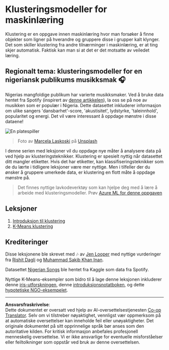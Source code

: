 <!--
CO_OP_TRANSLATOR_METADATA:
{
  "original_hash": "b28a3a4911584062772c537b653ebbc7",
  "translation_date": "2025-09-05T21:25:20+00:00",
  "source_file": "5-Clustering/README.md",
  "language_code": "no"
}
-->
# Klusteringsmodeller for maskinlæring

Klustering er en oppgave innen maskinlæring hvor man forsøker å finne objekter som ligner på hverandre og gruppere disse i grupper kalt klynger. Det som skiller klustering fra andre tilnærminger i maskinlæring, er at ting skjer automatisk. Faktisk kan man si at det er det motsatte av veiledet læring.

## Regionalt tema: klusteringsmodeller for en nigeriansk publikums musikksmak 🎧

Nigerias mangfoldige publikum har varierte musikksmaker. Ved å bruke data hentet fra Spotify (inspirert av [denne artikkelen](https://towardsdatascience.com/country-wise-visual-analysis-of-music-taste-using-spotify-api-seaborn-in-python-77f5b749b421)), la oss se på noe av musikken som er populær i Nigeria. Dette datasettet inkluderer informasjon om ulike sangers 'dansbarhet'-score, 'akustisitet', lydstyrke, 'taleinnhold', popularitet og energi. Det vil være interessant å oppdage mønstre i disse dataene!

![En platespiller](../../../5-Clustering/images/turntable.jpg)

> Foto av <a href="https://unsplash.com/@marcelalaskoski?utm_source=unsplash&utm_medium=referral&utm_content=creditCopyText">Marcela Laskoski</a> på <a href="https://unsplash.com/s/photos/nigerian-music?utm_source=unsplash&utm_medium=referral&utm_content=creditCopyText">Unsplash</a>
  
I denne serien med leksjoner vil du oppdage nye måter å analysere data på ved hjelp av klusteringsteknikker. Klustering er spesielt nyttig når datasettet ditt mangler etiketter. Hvis det har etiketter, kan klassifiseringsteknikker som de du lærte i tidligere leksjoner være mer nyttige. Men i tilfeller der du ønsker å gruppere umerkede data, er klustering en flott måte å oppdage mønstre på.

> Det finnes nyttige lavkodeverktøy som kan hjelpe deg med å lære å arbeide med klusteringsmodeller. Prøv [Azure ML for denne oppgaven](https://docs.microsoft.com/learn/modules/create-clustering-model-azure-machine-learning-designer/?WT.mc_id=academic-77952-leestott)

## Leksjoner

1. [Introduksjon til klustering](1-Visualize/README.md)
2. [K-Means klustering](2-K-Means/README.md)

## Krediteringer

Disse leksjonene ble skrevet med 🎶 av [Jen Looper](https://www.twitter.com/jenlooper) med nyttige vurderinger fra [Rishit Dagli](https://rishit_dagli) og [Muhammad Sakib Khan Inan](https://twitter.com/Sakibinan).

Datasettet [Nigerian Songs](https://www.kaggle.com/sootersaalu/nigerian-songs-spotify) ble hentet fra Kaggle som data fra Spotify.

Nyttige K-Means-eksempler som bidro til å lage denne leksjonen inkluderer denne [iris-utforskningen](https://www.kaggle.com/bburns/iris-exploration-pca-k-means-and-gmm-clustering), denne [introduksjonsnotatboken](https://www.kaggle.com/prashant111/k-means-clustering-with-python), og dette [hypotetiske NGO-eksempelet](https://www.kaggle.com/ankandash/pca-k-means-clustering-hierarchical-clustering).

---

**Ansvarsfraskrivelse**:  
Dette dokumentet er oversatt ved hjelp av AI-oversettelsestjenesten [Co-op Translator](https://github.com/Azure/co-op-translator). Selv om vi tilstreber nøyaktighet, vennligst vær oppmerksom på at automatiske oversettelser kan inneholde feil eller unøyaktigheter. Det originale dokumentet på sitt opprinnelige språk bør anses som den autoritative kilden. For kritisk informasjon anbefales profesjonell menneskelig oversettelse. Vi er ikke ansvarlige for eventuelle misforståelser eller feiltolkninger som oppstår ved bruk av denne oversettelsen.